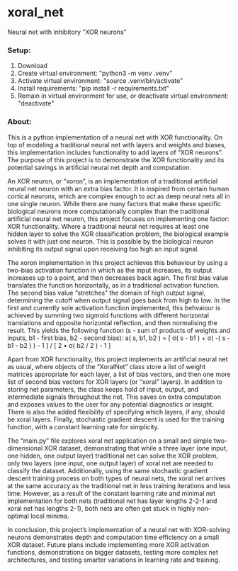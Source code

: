 # xoral_net
Neural net with inhibitory "XOR neurons"





### Setup:

1. Download
2. Create virtual environment: "python3 -m venv .venv"
3. Activate virtual environment: "source .venv/bin/activate"
4. Install requirements: "pip install -r requirements.txt"
5. Remain in virtual environment for use, or deactivate virtual environment: "deactivate"



### About:

This is a python implementation of a neural net with XOR functionality. On top of modeling a traditional neural net with layers and weights and biases, this implementation includes functionality to add layers of “XOR neurons”. The purpose of this project is to demonstrate the XOR functionality and its potential savings in artificial neural net depth and computation.

An XOR neuron, or “xoron”, is an implementation of a traditional artificial neural net neuron with an extra bias factor. It is inspired from certain human cortical neurons, which are complex enough to act as deep neural nets all in one single neuron. While there are many factors that make these specific biological neurons more computationally complex than the traditional artificial neural net neuron, this project focuses on implementing one factor: XOR functionality. Where a traditional neural net requires at least one hidden layer to solve the XOR classification problem, the biological example solves it with just one neuron. This is possible by the biological neuron inhibiting its output signal upon receiving too high an input signal.

The xoron implementation in this project achieves this behaviour by using a two-bias activation function in which as the input increases, its output increases up to a point, and then decreases back again. The first bias value translates the function horizontally, as in a traditional activation function. The second bias value “stretches” the domain of high output signal, determining the cutoff when output signal goes back from high to low. In the first and currently sole activation function implemented, this behvaiour is achieved by summing two sigmoid functions with different horizontal translations and opposite horizontal reflection, and then normalising the result. This yields the following function (s - sum of products of weights and inputs, b1 - first bias, b2 - second bias):
a( s, b1, b2 ) = [ σ( s - b1 ) + σ( -( s - b1 - b2 ) ) - 1 ] / [ 2 • σ( b2 / 2 ) - 1 ]

Apart from XOR functionality, this project implements an artificial neural net as usual, where objects of the “XoralNet” class store a list of weight matrices appropriate for each layer, a list of bias vectors, and then one more list of second bias vectors for XOR layers (or “xoral” layers). In addition to storing net parameters, the class keeps hold of input, output, and intermediate signals throughout the net. This saves on extra computation and exposes values to the user for any potential diagnostics or insight. There is also the added flexibility of specifying which layers, if any, should be xoral layers. Finally, stochastic gradient descent is used for the training function, with a constant learning rate for simplicity.

The “main.py” file explores xoral net application on a small and simple two-dimensional XOR dataset, demonstrating that while a three layer (one input, one hidden, one output layer) traditional net can solve the XOR problem, only two layers (one input, one output layer) of xoral net are needed to classify the dataset. Additionally, using the same stochastic gradient descent training process on both types of neural nets, the xoral net arrives at the same accuracy as the traditional net in less training iterations and less time. However, as a result of the constant learning rate and minimal net implementation for both nets (traditional net has layer lengths 2-2-1 and xoral net has lengths 2-1), both nets are often get stuck in highly non-optimal local minima.

In conclusion, this project’s implementation of a neural net with XOR-solving neurons demonstrates depth and computation time efficiency on a small XOR dataset. Future plans include implementing more XOR activation functions, demonstrations on bigger datasets, testing more complex net architectures, and testing smarter variations in learning rate and training.


